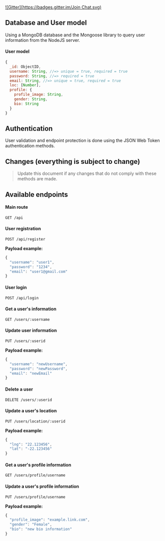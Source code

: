 [![Gitter](https://badges.gitter.im/Join Chat.svg)](https://gitter.im/gmontalvoriv/quickee-app?utm_source=badge&utm_medium=badge&utm_campaign=pr-badge&utm_content=badge)

## Database and User model

Using a MongoDB database and the Mongoose library to query user information from the NodeJS server.

#### User model

```javascript
{
  _id: ObjectID,
  username: String, //=> unique = true, required = true
  password: String, //=> required = true
  email: String, //=> unique = true, required = true
  loc: [Number],
  profile: {
    profile_image: String,
    gender: String,
    bio: String
  }
}
```

## Authentication

User validation and endpoint protection is done using the JSON Web Token authentication methods.

## Changes (everything is subject to change)

> Update this document if any changes that do not comply with these methods are made.

## Available endpoints

#### Main route

```GET /api```

#### User registration
  
```POST /api/register```

**Payload example:**

```javascript
{
  "username": "user1",
  "password": "1234",
  "email": "user1@gmail.com"
}
```

#### User login

```POST /api/login```

#### Get a user's information

```GET /users/:username```


#### Update user information

```PUT /users/:userid```

**Payload example:**

```javascript
{
  "username": "newUsername",
  "password": "newPassword",
  "email": "newEmail"
}
```

#### Delete a user

```DELETE /users/:userid```

#### Update a user's location

```PUT /users/location/:userid```

**Payload example:**

```javascript
{
  "lng": "22.123456",
  "lat": "-22.123456"
}
```

#### Get a user's profile information

```GET /users/profile/username```

#### Update a user's profile information
```PUT /users/profile/username```

**Payload example:**

```javascript
{
  "profile_image": "example.link.com",
  "gender": "Female",
  "bio": "new bio information"
}
```
